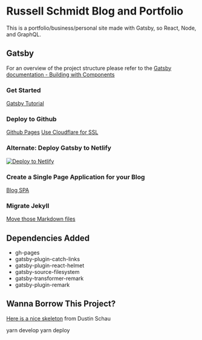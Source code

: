 # Russell Schmidt Blog and Portfolio
This is a portfolio/business/personal site made with Gatsby, so React, Node, and GraphQL.

## Gatsby
For an overview of the project structure please refer to the [Gatsby documentation - Building with Components](https://www.gatsbyjs.org/docs/building-with-components/)

### Get Started
[Gatsby Tutorial](https://www.gatsbyjs.org/tutorial/part-one/)

### Deploy to Github
[Github Pages](https://www.gatsbyjs.org/docs/deploy-gatsby/)
[Use Cloudflare for SSL](https://hackernoon.com/set-up-ssl-on-github-pages-with-custom-domains-for-free-a576bdf51bc)

### Alternate: Deploy Gatsby to Netlify
[![Deploy to Netlify](https://www.netlify.com/img/deploy/button.svg)](https://app.netlify.com/start/deploy?repository=https://github.com/gatsbyjs/gatsby-starter-default)

### Create a Single Page Application for your Blog
[Blog SPA](https://www.gatsbyjs.org/blog/2017-07-19-creating-a-blog-with-gatsby/)

### Migrate Jekyll
[Move those Markdown files](https://github.com/gatsbyjs/gatsby/blob/master/docs/blog/2017-11-08-migrate-from-jekyll-to-gatsby/index.md)

## Dependencies Added

* gh-pages
* gatsby-plugin-catch-links
* gatsby-plugin-react-helmet
* gatsby-source-filesystem
* gatsby-transformer-remark
* gatsby-plugin-remark


## Wanna Borrow This Project?
[Here is a nice skeleton](https://github.com/dschau/gatsby-blog-starter-kit) from Dustin Schau


yarn develop
yarn deploy
